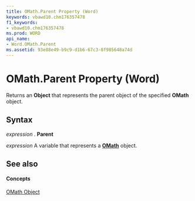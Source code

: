 ```yaml
---
title: OMath.Parent Property (Word)
keywords: vbawd10.chm176357478
f1_keywords:
- vbawd10.chm176357478
ms.prod: WORD
api_name:
- Word.OMath.Parent
ms.assetid: 93e88e49-b9c9-d1b6-67c3-8f985648a74d
---
```



# OMath.Parent Property (Word)

Returns an  **Object** that represents the parent object of the specified **OMath** object.


## Syntax

 _expression_ . **Parent**

 _expression_ A variable that represents a **[OMath](omath-object-word.md)** object.


## See also


#### Concepts


[OMath Object](omath-object-word.md)

